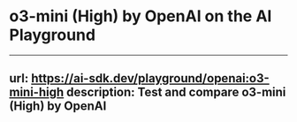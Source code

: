 # o3-mini (High) by OpenAI on the AI Playground


---
url: https://ai-sdk.dev/playground/openai:o3-mini-high
description: Test and compare o3-mini (High) by OpenAI
---
